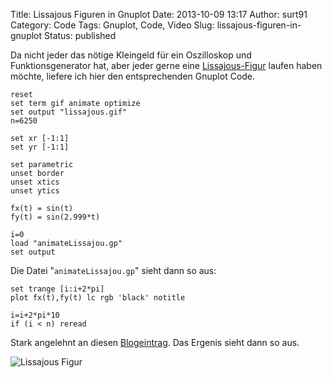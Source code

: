 Title: Lissajous Figuren in Gnuplot
Date: 2013-10-09 13:17
Author: surt91
Category: Code
Tags: Gnuplot, Code, Video
Slug: lissajous-figuren-in-gnuplot
Status: published

Da nicht jeder das nötige Kleingeld für ein Oszilloskop und
Funktionsgenerator hat, aber jeder gerne eine
[Lissajous-Figur](http://de.wikipedia.org/wiki/Lissajous-Figur) laufen
haben möchte, liefere ich hier den entsprechenden Gnuplot Code.

```gnuplot
reset
set term gif animate optimize
set output "lissajous.gif"
n=6250

set xr [-1:1]
set yr [-1:1]

set parametric
unset border
unset xtics
unset ytics

fx(t) = sin(t)
fy(t) = sin(2.999*t)

i=0
load "animateLissajou.gp"
set output
```

Die Datei "`animateLissajou.gp`" sieht dann so aus:

```gnuplot
set trange [i:i+2*pi]
plot fx(t),fy(t) lc rgb 'black' notitle

i=i+2*pi*10
if (i < n) reread
```

Stark angelehnt an diesen
[Blogeintrag](http://gnuplot-surprising.blogspot.de/2011/09/creating-gif-animation-using-gnuplot.html).
Das Ergenis sieht dann so aus.

![Lissajous Figur]({filename}/img/lissajous.gif)
